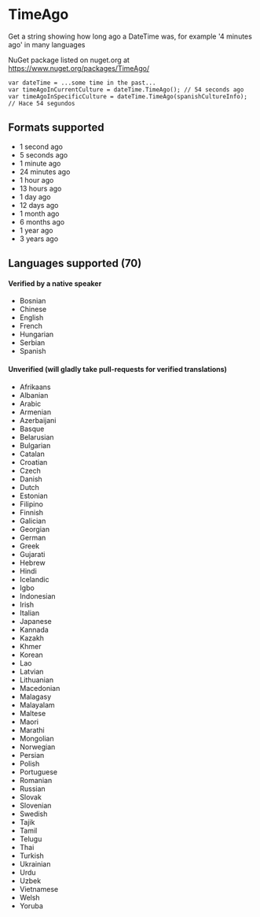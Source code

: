 # TimeAgo
Get a string showing how long ago a DateTime was, for example '4 minutes ago' in many languages

NuGet package listed on nuget.org at https://www.nuget.org/packages/TimeAgo/

    var dateTime = ...some time in the past...
    var timeAgoInCurrentCulture = dateTime.TimeAgo(); // 54 seconds ago
    var timeAgoInSpecificCulture = dateTime.TimeAgo(spanishCultureInfo); // Hace 54 segundos

## Formats supported

- 1 second ago
- 5 seconds ago
- 1 minute ago
- 24 minutes ago
- 1 hour ago
- 13 hours ago
- 1 day ago
- 12 days ago
- 1 month ago
- 6 months ago
- 1 year ago
- 3 years ago

## Languages supported (70)

#### Verified by a native speaker

- Bosnian
- Chinese
- English
- French
- Hungarian
- Serbian
- Spanish

#### Unverified (will gladly take pull-requests for verified translations)
 
- Afrikaans
- Albanian
- Arabic
- Armenian
- Azerbaijani
- Basque
- Belarusian
- Bulgarian
- Catalan
- Croatian
- Czech
- Danish
- Dutch
- Estonian
- Filipino
- Finnish
- Galician
- Georgian
- German
- Greek
- Gujarati
- Hebrew
- Hindi
- Icelandic
- Igbo
- Indonesian
- Irish
- Italian
- Japanese
- Kannada
- Kazakh
- Khmer
- Korean
- Lao
- Latvian
- Lithuanian
- Macedonian
- Malagasy
- Malayalam
- Maltese
- Maori
- Marathi
- Mongolian
- Norwegian
- Persian
- Polish
- Portuguese
- Romanian
- Russian
- Slovak
- Slovenian
- Swedish
- Tajik
- Tamil
- Telugu
- Thai
- Turkish
- Ukrainian
- Urdu
- Uzbek
- Vietnamese
- Welsh
- Yoruba
